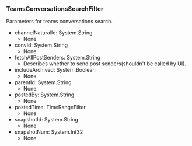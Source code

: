 ### TeamsConversationsSearchFilter
Parameters for teams conversations search.

- channelNaturalId: System.String
  - None
- convId: System.String
  - None
- fetchAllPostSenders: System.String
  - Describes whether to send post senders(shouldn't be called by UI).
- includeArchived: System.Boolean
  - None
- parentId: System.String
  - None
- postedBy: System.String
  - None
- postedTime: TimeRangeFilter
  - None
- snapshotId: System.String
  - None
- snapshotNum: System.Int32
  - None
